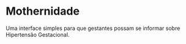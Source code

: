 # Mothernidade
Uma interface simples para que gestantes possam se informar sobre Hipertensão Gestacional.
